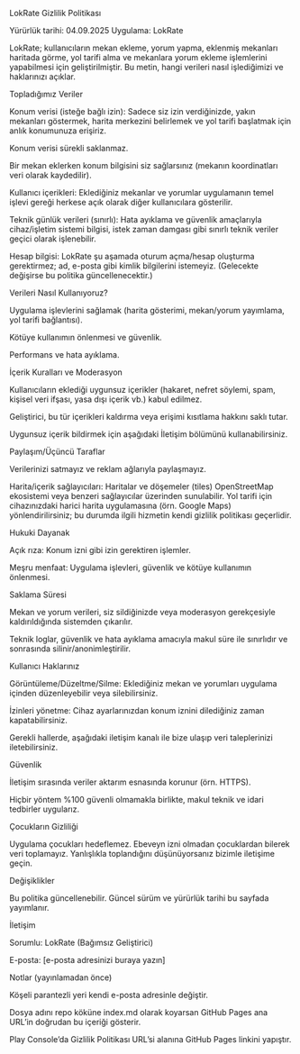 LokRate Gizlilik Politikası

Yürürlük tarihi: 04.09.2025
Uygulama: LokRate

LokRate; kullanıcıların mekan ekleme, yorum yapma, eklenmiş mekanları haritada görme, yol tarifi alma ve mekanlara yorum ekleme işlemlerini yapabilmesi için geliştirilmiştir. Bu metin, hangi verileri nasıl işlediğimizi ve haklarınızı açıklar.

Topladığımız Veriler

Konum verisi (isteğe bağlı izin):
Sadece siz izin verdiğinizde, yakın mekanları göstermek, harita merkezini belirlemek ve yol tarifi başlatmak için anlık konumunuza erişiriz.

Konum verisi sürekli saklanmaz.

Bir mekan eklerken konum bilgisini siz sağlarsınız (mekanın koordinatları veri olarak kaydedilir).

Kullanıcı içerikleri:
Eklediğiniz mekanlar ve yorumlar uygulamanın temel işlevi gereği herkese açık olarak diğer kullanıcılara gösterilir.

Teknik günlük verileri (sınırlı):
Hata ayıklama ve güvenlik amaçlarıyla cihaz/işletim sistemi bilgisi, istek zaman damgası gibi sınırlı teknik veriler geçici olarak işlenebilir.

Hesap bilgisi: LokRate şu aşamada oturum açma/hesap oluşturma gerektirmez; ad, e-posta gibi kimlik bilgilerini istemeyiz. (Gelecekte değişirse bu politika güncellenecektir.)

Verileri Nasıl Kullanıyoruz?

Uygulama işlevlerini sağlamak (harita gösterimi, mekan/yorum yayımlama, yol tarifi bağlantısı).

Kötüye kullanımın önlenmesi ve güvenlik.

Performans ve hata ayıklama.

İçerik Kuralları ve Moderasyon

Kullanıcıların eklediği uygunsuz içerikler (hakaret, nefret söylemi, spam, kişisel veri ifşası, yasa dışı içerik vb.) kabul edilmez.

Geliştirici, bu tür içerikleri kaldırma veya erişimi kısıtlama hakkını saklı tutar.

Uygunsuz içerik bildirmek için aşağıdaki İletişim bölümünü kullanabilirsiniz.

Paylaşım/Üçüncü Taraflar

Verilerinizi satmayız ve reklam ağlarıyla paylaşmayız.

Harita/içerik sağlayıcıları: Haritalar ve döşemeler (tiles) OpenStreetMap ekosistemi veya benzeri sağlayıcılar üzerinden sunulabilir. Yol tarifi için cihazınızdaki harici harita uygulamasına (örn. Google Maps) yönlendirilirsiniz; bu durumda ilgili hizmetin kendi gizlilik politikası geçerlidir.

Hukuki Dayanak

Açık rıza: Konum izni gibi izin gerektiren işlemler.

Meşru menfaat: Uygulama işlevleri, güvenlik ve kötüye kullanımın önlenmesi.

Saklama Süresi

Mekan ve yorum verileri, siz sildiğinizde veya moderasyon gerekçesiyle kaldırıldığında sistemden çıkarılır.

Teknik loglar, güvenlik ve hata ayıklama amacıyla makul süre ile sınırlıdır ve sonrasında silinir/anonimleştirilir.

Kullanıcı Haklarınız

Görüntüleme/Düzeltme/Silme: Eklediğiniz mekan ve yorumları uygulama içinden düzenleyebilir veya silebilirsiniz.

İzinleri yönetme: Cihaz ayarlarınızdan konum iznini dilediğiniz zaman kapatabilirsiniz.

Gerekli hallerde, aşağıdaki iletişim kanalı ile bize ulaşıp veri taleplerinizi iletebilirsiniz.

Güvenlik

İletişim sırasında veriler aktarım esnasında korunur (örn. HTTPS).

Hiçbir yöntem %100 güvenli olmamakla birlikte, makul teknik ve idari tedbirler uygularız.

Çocukların Gizliliği

Uygulama çocukları hedeflemez. Ebeveyn izni olmadan çocuklardan bilerek veri toplamayız. Yanlışlıkla toplandığını düşünüyorsanız bizimle iletişime geçin.

Değişiklikler

Bu politika güncellenebilir. Güncel sürüm ve yürürlük tarihi bu sayfada yayımlanır.

İletişim

Sorumlu: LokRate (Bağımsız Geliştirici)

E-posta: [e-posta adresinizi buraya yazın]

Notlar (yayınlamadan önce)

Köşeli parantezli yeri kendi e-posta adresinle değiştir.

Dosya adını repo köküne index.md olarak koyarsan GitHub Pages ana URL’in doğrudan bu içeriği gösterir.

Play Console’da Gizlilik Politikası URL’si alanına GitHub Pages linkini yapıştır.